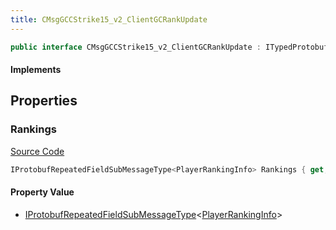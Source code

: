 ```yaml
---
title: CMsgGCCStrike15_v2_ClientGCRankUpdate
---
```


```csharp
public interface CMsgGCCStrike15_v2_ClientGCRankUpdate : ITypedProtobuf<CMsgGCCStrike15_v2_ClientGCRankUpdate>, INativeHandle
```

#### Implements

## Properties

### Rankings

[Source Code](https://github.com/swiftly-solution/swiftlys2/blob/beta/managed/src/SwiftlyS2.Generated/Protobufs/Interfaces/CMsgGCCStrike15_v2_ClientGCRankUpdate.cs#L13)

```csharp
IProtobufRepeatedFieldSubMessageType<PlayerRankingInfo> Rankings { get; }
```

#### Property Value

- [IProtobufRepeatedFieldSubMessageType](/docs/api/shared/netmessages/iprotobufrepeatedfieldsubmessagetype-1)<[PlayerRankingInfo](/docs/api/shared/protobufdefinitions/playerrankinginfo)>

